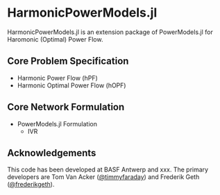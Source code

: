 # HarmonicPowerModels.jl

HarmonicPowerModels.jl is an extension package of PowerModels.jl for Haromonic (Optimal) Power Flow. 

## Core Problem Specification
- Harmonic Power Flow (hPF)
- Harmonic Optimal Power Flow (hOPF)

## Core Network Formulation
- PowerModels.jl Formulation
  - IVR

## Acknowledgements
This code has been developed at BASF Antwerp and xxx. The primary developers are Tom Van Acker ([@timmyfaraday](https://github.com/timmyfaraday)) and Frederik Geth ([@frederikgeth](https://github.com/frederikgeth)).